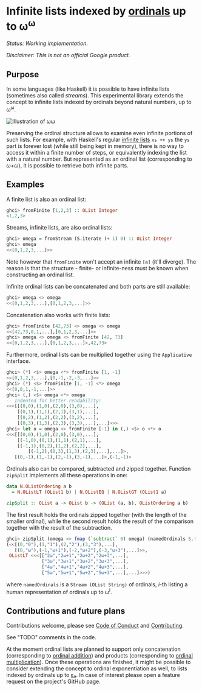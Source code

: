 # Infinite lists indexed by [ordinals][1] up to ω<sup>ω</sup>

[1]: https://en.wikipedia.org/wiki/Ordinal_number

_Status: Working implementation._

_Disclaimer: This is not an official Google product._

## Purpose

In some languages (like Haskell) it is possible to have infinite lists
(sometimes also called _streams_). This experimental library extends the
concept to infinite lists indexed by ordinals beyond natural numbers, up to
ω<sup>ω</sup>.

![Illustration of ω<sup>ω</sup>](https://upload.wikimedia.org/wikipedia/commons/a/af/Omega-exp-omega-normal-dark_svg.svg)

Preserving the ordinal structure allows to examine even infinite portions of
such lists. For example, with Haskell's regular [infinite lists][infinite] `xs
++ ys` the `ys` part is forever lost (while still being kept in memory), there
is no way to access it within a finite number of steps, or equivalently
indexing the list with a natural number. But represented as an ordinal list
(corresponding to _ω+ω_), it is possible to retrieve both infinite parts.

[infinite]: https://en.wikibooks.org/wiki/Haskell/Lists_II#Infinite_Lists

## Examples

A finite list is also an ordinal list:
```haskell
ghci> fromFinite [1,2,3] :: OList Integer
<1,2,3>
```
Streams, infinite lists, are also ordinal lists:
```haskell
ghci> omega = fromStream (S.iterate (+ 1) 0) :: OList Integer
ghci> omega
<<[0,1,2,3,...]>>
```
Note however that `fromFinite` won't accept an infinite `[a]` (it'll diverge).
The reason is that the structure - finite- or infinite-ness must be known when
constructing an ordinal list.

Infinite ordinal lists can be concatenated and both parts are still available:
```haskell
ghci> omega <> omega
<<[0,1,2,3,...],[0,1,2,3,...]>>
```
Concatenation also works with finite lists:
```haskell
ghci> fromFinite [42,73] <> omega <> omega
<<[42,73,0,1,...],[0,1,2,3,...]>>
ghci> omega <> omega <> fromFinite [42, 73]
<<[0,1,2,3,...],[0,1,2,3,...]>,42,73>
```
Furthermore, ordinal lists can be multiplied together using the `Applicative`
interface.
```haskell
ghci> (*) <$> omega <*> fromFinite [1, -1]
<<[0,1,2,3,...],[0,-1,-2,-3,...]>>
ghci> (*) <$> fromFinite [1, -1] <*> omega
<<[0,0,1,-1,...]>>
ghci> (,) <$> omega <*> omega
-- Indented for better readability:
<<<[[(0,0),(1,0),(2,0),(3,0),...],
    [(0,1),(1,1),(2,1),(3,1),...],
    [(0,2),(1,2),(2,2),(3,2),...],
    [(0,3),(1,3),(2,3),(3,3),...],...]>>>
ghci> let o = omega <> fromFinite [-1] in (,) <$> o <*> o
<<<[[(0,0),(1,0),(2,0),(3,0),...],
    [(-1,0),(0,1),(1,1),(2,1),...],
    [(-1,1),(0,2),(1,2),(2,2),...],
        [(-1,2),(0,3),(1,3),(2,3),...],...]>,
   [(0,-1),(1,-1),(2,-1),(3,-1),...]>,(-1,-1)>
```
Ordinals also can be compared, subtracted and zipped together. Function
`zipSplit` implements all these operations in one:
```haskell
data N.OListOrdering a b
  = N.OListLT (OList1 b) | N.OListEQ | N.OListGT (OList1 a)

zipSplit :: OList a -> OList b -> (OList (a, b), OListOrdering a b)
```
The first result holds the ordinals zipped together (with the length of the
smaller ordinal), while the second result holds the result of the comparison
together with the result of the subtraction.
```haskell
ghci> zipSplit (omega <> fmap (`subtract` 0) omega) (namedOrdinals S.!! 2)
(<<[(0,"0"),(1,"1"),(2,"2"),(3,"3"),...],
   [(0,"ω"),(-1,"ω+1"),(-2,"ω+2"),(-3,"ω+3"),...]>>,
 OListLT <<<[["2ω","2ω+1","2ω+2","2ω+3",...],
             ["3ω","3ω+1","3ω+2","3ω+3",...],
             ["4ω","4ω+1","4ω+2","4ω+3",...],
             ["5ω","5ω+1","5ω+2","5ω+3",...],...]>>>)
```
where `namedOrdinals` is a `Stream (OList String)` of ordinals, _i_-th listing
a human representation of ordinals up to ω<sup>i</sup>.

## Contributions and future plans

Contributions welcome, please see [Code of Conduct](docs/code-of-conduct.md)
and [Contributing](docs/contributing.md).

See "TODO" comments in the code.

At the moment ordinal lists are planned to support only concatenation
(corresponding to [ordinal addition][operation]) and products (corresponding
to [ordinal multiplication][operation]). Once these operations are finished,
it might be possible to consider extending the concept to ordinal
exponentiation as well, to lists indexed by ordinals up to [ε₀][epsilon]. In
case of interest please open a feature request on the project's GitHub page.

[operation]: https://en.wikipedia.org/wiki/Ordinal_arithmetic
[epsilon]: https://en.wikipedia.org/wiki/Epsilon_numbers_(mathematics)
